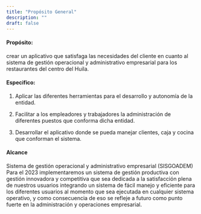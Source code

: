 ```yaml
---
title: "Propósito General"
description: ""
draft: false
---
```


#### Propósito:


crear un aplicativo que satisfaga las necesidades del cliente en cuanto al sistema de gestión
operacional y administrativo empresarial para los restaurantes del centro del Huila.

#### Especifico:


1. Aplicar las diferentes herramientas para el desarrollo y autonomía de la entidad.

2. Facilitar a los empleadores y trabajadores la administración de diferentes puestos
que conforma dicha entidad.

3. Desarrollar el aplicativo donde se pueda manejar clientes, caja y cocina que
conforman el sistema.

#### Alcance


Sistema de gestión operacional y administrativo empresarial (SISGOADEM)
Para el 2023 implementaremos un sistema de gestión productiva con gestión innovadora y
competitiva que sea dedicada a la satisfacción plena de nuestros usuarios integrando un
sistema de fácil manejo y eficiente para los diferentes usuarios al momento que sea ejecutada en cualquier sistema operativo, y como consecuencia de eso se refleje a futuro como punto
fuerte en la administración y operaciones empresarial.

